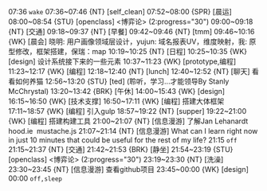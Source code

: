 07:36 `wake`
07:36~07:46 {NT} [self_clean]
07:52~08:00 {SPR} [晨运]
08:00~08:54 {STU} [openclass] <博弈论> (2:progress="30")
09:00~09:18 {NT} [交通]
09:18~09:37 {NT} [早餐]
09:42~09:46 {NT} [tmm]
09:46~10:16 {WK} [晨会] 晓明: 用户画像领域层设计，yujun: 域名报表UV，维度映射，我: 原型修改，框架搭建，保瑞：map
10:19~10:25 {NT} [日程]
10:25~10:35 {WK} [design] <life-time-tracker> 设计系统接下来的一些元素
10:37~11:23 {WK} [prototype,编程] <WAUP>
11:23~12:17 {WK} [编程] <life-time-tracker>
12:18~12:40 {NT} [lunch]
12:40~12:52 {NT} [聊天] 看看如何养猫
12:56~13:20 {STU} [ted] <OTD> (聆听，学习...才能领导By Stanly McChrystal)
13:20~13:42 {BRK} [午休]
14:00~15:43 {WK} [design] <WAUP>
16:15~16:50 {WK} [技术支撑] <WA>
16:50~17:11 {WK} [编程] <WAUP> 搭建大体框架
17:11~18:57 {WK} [编程] <WAUP> 引入gulp
18:57~19:22 {NT} [supper]
19:22~21:00 {WK} [编程] <WAUP> 搭建构建工具
21:00~21:07 {NT} [信息漫游] 了解Jan Lehanardt hood.ie  mustache.js
21:07~21:14 {NT} [信息漫游] <quora> What can I learn right now in just 10 minutes that could be useful for the rest of my life?
21:15 `off`
21:15~21:37 {NT} [交通]
21:42~21:53 {BRK} [静坐]
21:54~23:19 {STU} [openclass] <博弈论> (2:progress="30")
23:19~23:30 {NT} [洗澡]
23:30~23:45 {NT} [信息漫游] 查看github项目
23:45~00:00 {WK} [design] <life-time-tracker>
00:00 `off,sleep`